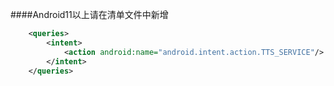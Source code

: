 ####Android11以上请在清单文件中新增
```xml
    <queries>
        <intent>
            <action android:name="android.intent.action.TTS_SERVICE"/>
        </intent>
    </queries>
```
